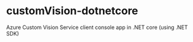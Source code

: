 # customVision-dotnetcore
Azure Custom Vision Service client console app in .NET core (using .NET SDK)
